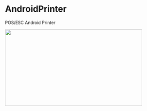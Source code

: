 # AndroidPrinter
POS/ESC Android Printer

<img src="https://raw.githubusercontent.com/salvadordeveloper/AndroidPrinter/screenshots/screenshoot.jpg" width="450" height="250" />
